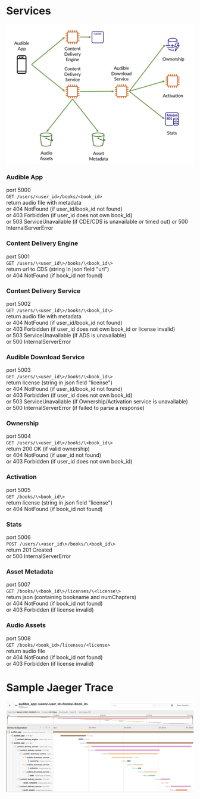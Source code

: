 # Services

![plot](./diagrams/architecture_diagram.png)

### Audible App
port 5000  
`GET /users/<user_id>/books/<book_id>`  
return audio file with metadata  
or 404 NotFound (if user_id/book_id not found)  
or 403 Forbidden (if user_id does not own book_id)  
or 503 ServiceUnavailable (if CDE/CDS is unavailable or timed out)
or 500 InternalServerError

### Content Delivery Engine
port 5001  
`GET /users/\<user_id\>/books/\<book_id\>`  
return url to CDS (string in json field "url")  
or 404 NotFound (if book_id not found)

### Content Delivery Service
port 5002  
`GET /users/\<user_id\>/books/\<book_id\>`  
return audio file with metadata  
or 404 NotFound (if user_id/book_id not found)  
or 403 Forbidden (if user_id does not own book_id or license invalid)  
or 503 ServiceUnavailable (if ADS is unavailable)  
or 500 InternalServerError

### Audible Download Service
port 5003  
`GET /users/\<user_id\>/books/\<book_id\>`  
return license (string in json field "license")  
or 404 NotFound (if user_id/book_id not found)  
or 403 Forbidden (if user_id does not own book_id)  
or 503 ServiceUnavailable (if Ownership/Activation service is unavailable)  
or 500 InternalServerError (if failed to parse a response)

### Ownership
port 5004  
`GET /users/\<user_id\>/books/\<book_id\>`  
return 200 OK (if valid ownership)  
or 404 NotFound (if user_id not found)  
or 403 Forbidden (if user_id does not own book_id)

### Activation
port 5005  
`GET /books/\<book_id\>`  
return license (string in json field "license")  
or 404 NotFound (if book_id not found)

### Stats
port 5006  
`POST /users/\<user_id\>/books/\<book_id\>`  
return 201 Created  
or 500 InternalServerError

### Asset Metadata
port 5007  
`GET /books/\<book_id\>/licenses/\<license\>`  
return json (containing bookname and numChapters)  
or 404 NotFound (if book_id not found)  
or 403 Forbidden (if license invalid)

### Audio Assets
port 5008  
`GET /books/<book_id>/licenses/<license>`  
return audio file    
or 404 NotFound (if book_id not found)  
or 403 Forbidden (if license invalid)

# Sample Jaeger Trace
![plot](./diagrams/Jaeger_trace.jpg)
